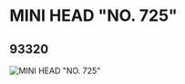 # MINI HEAD "NO. 725"
## 93320
![MINI HEAD "NO. 725"](https://lc-www-live-s.legocdn.com/media/bricks/5/2/4609076.jpg)